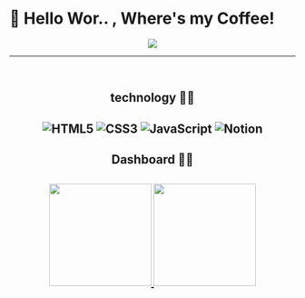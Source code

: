 <h1>👋 Hello Wor.. , Where's my Coffee!</h1>
<div align="center">
  <img src="https://i.pinimg.com/564x/ef/75/c6/ef75c60fb606be39d9858f9ada8ca439.jpg">
</div>

---

</br>

<h2 align='center'>technology 🐱‍💻<h2>
  
<div align="center">
  
![HTML5](https://img.shields.io/badge/html5-%23E34F26.svg?style=for-the-badge&logo=html5&logoColor=white) ![CSS3](https://img.shields.io/badge/css3-%231572B6.svg?style=for-the-badge&logo=css3&logoColor=white) ![JavaScript](https://img.shields.io/badge/javascript-%23323330.svg?style=for-the-badge&logo=javascript&logoColor=%23F7DF1E) ![Notion](https://img.shields.io/badge/Notion-%23000000.svg?style=for-the-badge&logo=notion&logoColor=white)
</div>


<h2 align='center'>Dashboard 🧑‍🚀<h2>
  
<div align="center">
  <a href="https://github.com/IsaacGSS">
  <img height="180em" src="https://github-readme-stats.vercel.app/api?username=IsaacGSS&show_icons=true&theme=radical&include_all_commits=true&count_private=true"/>
  <img height="180em" src="https://github-readme-stats.vercel.app/api/top-langs/?username=IsaacGSS&layout=compact&langs_count=5&theme=radical"/>
</div>

